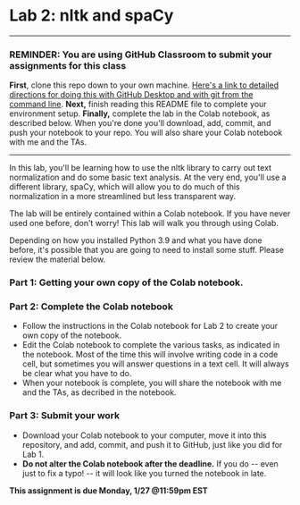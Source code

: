 # Lab 2: nltk and spaCy

---

### REMINDER: You are using GitHub Classroom to submit your assignments for this class
**First**, clone this repo down to your own machine. [Here's a link to detailed directions for doing this with GitHub Desktop and with git from the command line](https://github.com/CSCI-3349-S25/git-instructions). **Next,** finish reading this README file to complete your environment setup. **Finally,** complete the lab in the Colab notebook, as described below. When you're done you'll download, add, commit, and push your notebook to your repo. You will also share your Colab notebook with me and the TAs.

---

In this lab, you'll be learning how to use the nltk library to carry out text normalization and do some basic text analysis. At the very end, you'll use a different library, spaCy, which will allow you to do much of this normalization in a more streamlined but less transparent way. 

The lab will be entirely contained within a Colab notebook. If you have never used one before, don't worry! This lab will walk you through using Colab.

Depending on how you installed Python 3.9 and what you have done before, it's possible that you are going to need to install some stuff. Please review the material below.

### Part 1: Getting your own copy of the Colab notebook.



### Part 2: Complete the Colab notebook
* Follow the instructions in the Colab notebook for Lab 2 to create your own copy of the notebook.
* Edit the Colab notebook to complete the various tasks, as indicated in the notebook. Most of the time this will involve writing code in a code cell, but sometimes you will answer questions in a text cell. It will always be clear what you have to do.
* When your notebook is complete, you will share the notebook with me and the TAs, as decribed in the notebook.

### Part 3: Submit your work

* Download your Colab notebook to your computer, move it into this repository, and add, commit, and push it to GitHub, just like you did for Lab 1.
* **Do not alter the Colab notebook after the deadline.** If you do -- even just to fix a typo! -- it will look like you turned the notebook in late.


**This assignment is due Monday, 1/27 @11:59pm EST**

